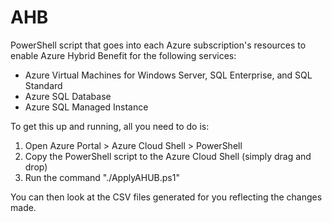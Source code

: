 # AHB
PowerShell script that goes into each Azure subscription's resources to enable Azure Hybrid Benefit for the following services:
- Azure Virtual Machines for Windows Server, SQL Enterprise, and SQL Standard
- Azure SQL Database
- Azure SQL Managed Instance

To get this up and running, all you need to do is:
1. Open Azure Portal > Azure Cloud Shell > PowerShell 
2. Copy the PowerShell script to the Azure Cloud Shell (simply drag and drop)
3. Run the command "./ApplyAHUB.ps1"

You can then look at the CSV files generated for you reflecting the changes made.
